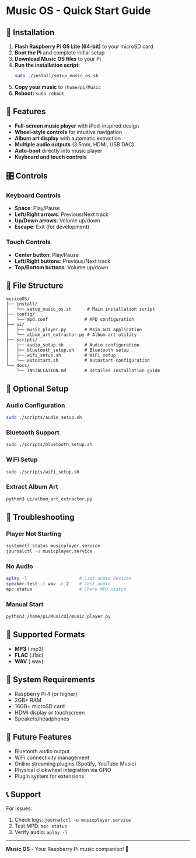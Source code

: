 # Music OS - Quick Start Guide

## 🚀 Installation

1. **Flash Raspberry Pi OS Lite (64-bit)** to your microSD card
2. **Boot the Pi** and complete initial setup
3. **Download Music OS files** to your Pi
4. **Run the installation script:**
   ```bash
   sudo ./install/setup_music_os.sh
   ```
5. **Copy your music** to `/home/pi/Music`
6. **Reboot:** `sudo reboot`

## 🎵 Features

- **Full-screen music player** with iPod-inspired design
- **Wheel-style controls** for intuitive navigation
- **Album art display** with automatic extraction
- **Multiple audio outputs** (3.5mm, HDMI, USB DAC)
- **Auto-boot** directly into music player
- **Keyboard and touch controls**

## 🎛️ Controls

### Keyboard Controls
- **Space**: Play/Pause
- **Left/Right arrows**: Previous/Next track
- **Up/Down arrows**: Volume up/down
- **Escape**: Exit (for development)

### Touch Controls
- **Center button**: Play/Pause
- **Left/Right buttons**: Previous/Next track
- **Top/Bottom buttons**: Volume up/down

## 📁 File Structure

```
musiceOS/
├── install/
│   └── setup_music_os.sh      # Main installation script
├── config/
│   └── mpd.conf              # MPD configuration
├── ui/
│   ├── music_player.py       # Main GUI application
│   └── album_art_extractor.py # Album art utility
├── scripts/
│   ├── audio_setup.sh        # Audio configuration
│   ├── bluetooth_setup.sh    # Bluetooth setup
│   ├── wifi_setup.sh         # WiFi setup
│   └── autostart.sh          # Autostart configuration
└── docs/
    └── INSTALLATION.md       # Detailed installation guide
```

## 🔧 Optional Setup

### Audio Configuration
```bash
sudo ./scripts/audio_setup.sh
```

### Bluetooth Support
```bash
sudo ./scripts/bluetooth_setup.sh
```

### WiFi Setup
```bash
sudo ./scripts/wifi_setup.sh
```

### Extract Album Art
```bash
python3 ui/album_art_extractor.py
```

## 🐛 Troubleshooting

### Player Not Starting
```bash
systemctl status musicplayer.service
journalctl -u musicplayer.service
```

### No Audio
```bash
aplay -l                    # List audio devices
speaker-test -t wav -c 2    # Test audio
mpc status                  # Check MPD status
```

### Manual Start
```bash
python3 /home/pi/MusicUI/music_player.py
```

## 📱 Supported Formats

- **MP3** (.mp3)
- **FLAC** (.flac)
- **WAV** (.wav)

## 🎯 System Requirements

- Raspberry Pi 4 (or higher)
- 2GB+ RAM
- 16GB+ microSD card
- HDMI display or touchscreen
- Speakers/headphones

## 🔮 Future Features

- Bluetooth audio output
- WiFi connectivity management
- Online streaming plugins (Spotify, YouTube Music)
- Physical clickwheel integration via GPIO
- Plugin system for extensions

## 📞 Support

For issues:
1. Check logs: `journalctl -u musicplayer.service`
2. Test MPD: `mpc status`
3. Verify audio: `aplay -l`

---

**Music OS** - Your Raspberry Pi music companion! 🎵 